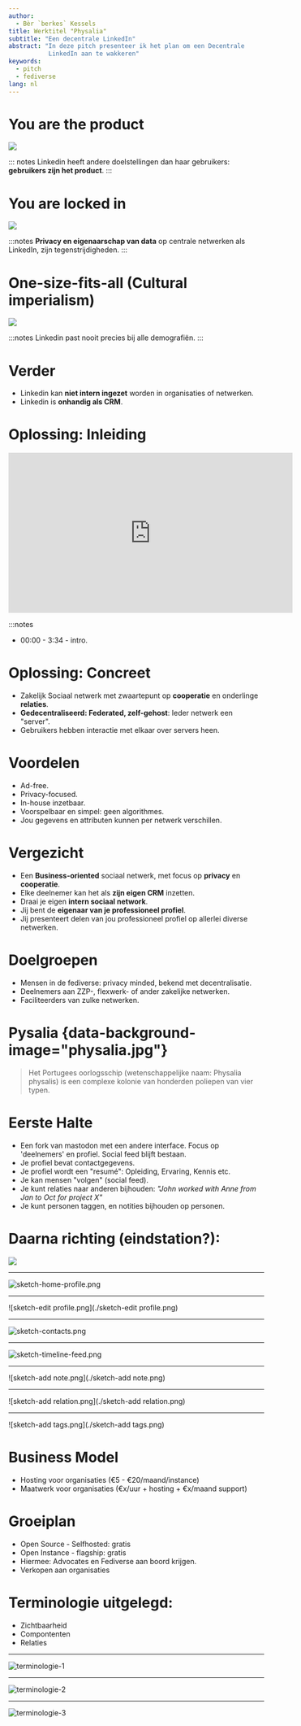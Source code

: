 ```yaml
---
author:
  - Bèr `berkes` Kessels
title: Werktitel "Physalia"
subtitle: "Een decentrale LinkedIn"
abstract: "In deze pitch presenteer ik het plan om een Decentrale
           LinkedIn aan te wakkeren"
keywords:
  - pitch
  - fediverse
lang: nl
---
```


# You are the product

![](./home-module1-recruiter-dsk-2x.png.original.png)

::: notes
 Linkedin heeft andere doelstellingen dan haar gebruikers: **gebruikers zijn het product**.
:::

# You are locked in

![](linkedin-export.png)

:::notes
**Privacy en eigenaarschap van data** op centrale netwerken als LinkedIn, zijn tegenstrijdigheden.
:::

# One-size-fits-all (Cultural imperialism)

![](policies.png)

:::notes
Linkedin past nooit precies bij alle demografiën.
:::

# Verder

* Linkedin kan **niet intern ingezet** worden in organisaties of netwerken.
* Linkedin is **onhandig als CRM**.

# Oplossing: Inleiding

<iframe width="560" height="315" sandbox="allow-same-origin allow-scripts" src="https://peertube.social/videos/embed/d9bd2ee9-b7a4-44e3-8d65-61badd15c6e6?subtitle=en&warningTitle=0" frameborder="0" allowfullscreen></iframe>

:::notes
* 00:00 - 3:34 - intro.


# Oplossing: Concreet

* Zakelijk Sociaal netwerk met zwaartepunt op **cooperatie** en onderlinge **relaties**.
* **Gedecentraliseerd: Federated, zelf-gehost**: Ieder netwerk een "server". 
* Gebruikers hebben interactie met elkaar over servers heen.

# Voordelen

* Ad-free.
* Privacy-focused.
* In-house inzetbaar.
* Voorspelbaar en simpel: geen algorithmes.
* Jou gegevens en attributen kunnen per netwerk verschillen.

# Vergezicht

* Een **Business-oriented** sociaal netwerk, met focus op **privacy** en **cooperatie**.
* Elke deelnemer kan het als **zijn eigen CRM** inzetten.
* Draai je eigen **intern sociaal network**.
* Jij bent de **eigenaar van je professioneel profiel**.
* Jij presenteert delen van jou professioneel profiel op allerlei diverse netwerken.

# Doelgroepen

* Mensen in de fediverse: privacy minded, bekend met decentralisatie.
* Deelnemers aan ZZP-, flexwerk- of ander zakelijke netwerken.
* Faciliteerders van zulke netwerken.

# Pysalia {data-background-image="physalia.jpg"}

> Het Portugees oorlogsschip (wetenschappelijke naam: Physalia physalis)
> is een complexe kolonie van honderden poliepen van vier typen.

# Eerste Halte

* Een fork van mastodon met een andere interface. Focus op 'deelnemers' en profiel. Social feed blijft bestaan.
* Je profiel bevat contactgegevens.
* Je profiel wordt een "resumé": Opleiding, Ervaring, Kennis etc.
* Je kan mensen "volgen" (social feed).
* Je kunt relaties naar anderen bijhouden: *"John worked with Anne from Jan to Oct for project X"*
* Je kunt personen taggen, en notities bijhouden op personen.

# Daarna richting (eindstation?):

![](./sketch-overview.png)

---

![sketch-home-profile.png](./sketch-home-profile.png)

---

![sketch-edit profile.png](./sketch-edit profile.png)

---

![sketch-contacts.png](./sketch-contacts.png)

---

![sketch-timeline-feed.png](./sketch-timeline-feed.png)

---

![sketch-add note.png](./sketch-add note.png)

---

![sketch-add  relation.png](./sketch-add relation.png)

---

![sketch-add tags.png](./sketch-add tags.png)

# Business Model

* Hosting voor organisaties (€5 - €20/maand/instance)
* Maatwerk voor organisaties (€x/uur + hosting + €x/maand support)

# Groeiplan

* Open Source - Selfhosted: gratis
* Open Instance - flagship: gratis
* Hiermee: Advocates en Fediverse aan boord krijgen.
* Verkopen aan organisaties

# Terminologie uitgelegd:

* Zichtbaarheid
* Compontenten
* Relaties

---

![terminologie-1](./terminologie-1.jpg)

---

![terminologie-2](./terminologie-2.jpg)

---

![terminologie-3](./terminologie-3.jpg)
